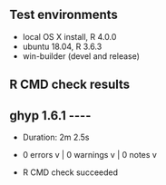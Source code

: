 ## Test environments
* local OS X install, R 4.0.0
* ubuntu 18.04, R 3.6.3
* win-builder (devel and release)

## R CMD check results
## ghyp 1.6.1 ----
  * Duration: 2m 2.5s
  * 0 errors v | 0 warnings v | 0 notes v

  * R CMD check succeeded


